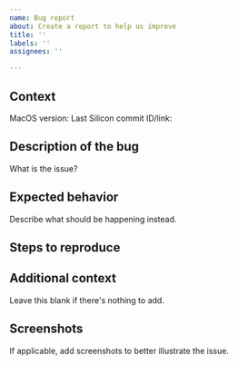 ```yaml
---
name: Bug report
about: Create a report to help us improve
title: ''
labels: ''
assignees: ''

---
```


## Context
MacOS version:
Last Silicon commit ID/link:

## Description of the bug
What is the issue?

## Expected behavior
Describe what should be happening instead.

## Steps to reproduce

## Additional context
Leave this blank if there's nothing to add.

## Screenshots
If applicable, add screenshots to better illustrate the issue.
